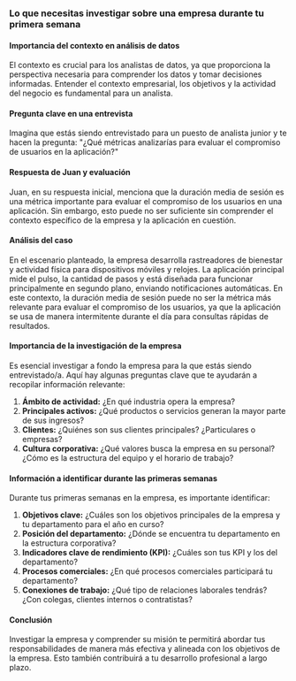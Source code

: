 ### Lo que necesitas investigar sobre una empresa durante tu primera semana

#### Importancia del contexto en análisis de datos

El contexto es crucial para los analistas de datos, ya que proporciona la perspectiva necesaria para comprender los datos y tomar decisiones informadas. Entender el contexto empresarial, los objetivos y la actividad del negocio es fundamental para un analista.

#### Pregunta clave en una entrevista

Imagina que estás siendo entrevistado para un puesto de analista junior y te hacen la pregunta: "¿Qué métricas analizarías para evaluar el compromiso de usuarios en la aplicación?"

#### Respuesta de Juan y evaluación

Juan, en su respuesta inicial, menciona que la duración media de sesión es una métrica importante para evaluar el compromiso de los usuarios en una aplicación. Sin embargo, esto puede no ser suficiente sin comprender el contexto específico de la empresa y la aplicación en cuestión.

#### Análisis del caso

En el escenario planteado, la empresa desarrolla rastreadores de bienestar y actividad física para dispositivos móviles y relojes. La aplicación principal mide el pulso, la cantidad de pasos y está diseñada para funcionar principalmente en segundo plano, enviando notificaciones automáticas. En este contexto, la duración media de sesión puede no ser la métrica más relevante para evaluar el compromiso de los usuarios, ya que la aplicación se usa de manera intermitente durante el día para consultas rápidas de resultados.

#### Importancia de la investigación de la empresa

Es esencial investigar a fondo la empresa para la que estás siendo entrevistado/a. Aquí hay algunas preguntas clave que te ayudarán a recopilar información relevante:

1. **Ámbito de actividad:** ¿En qué industria opera la empresa?
2. **Principales activos:** ¿Qué productos o servicios generan la mayor parte de sus ingresos?
3. **Clientes:** ¿Quiénes son sus clientes principales? ¿Particulares o empresas?
4. **Cultura corporativa:** ¿Qué valores busca la empresa en su personal? ¿Cómo es la estructura del equipo y el horario de trabajo?

#### Información a identificar durante las primeras semanas

Durante tus primeras semanas en la empresa, es importante identificar:

1. **Objetivos clave:** ¿Cuáles son los objetivos principales de la empresa y tu departamento para el año en curso?
2. **Posición del departamento:** ¿Dónde se encuentra tu departamento en la estructura corporativa?
3. **Indicadores clave de rendimiento (KPI):** ¿Cuáles son tus KPI y los del departamento?
4. **Procesos comerciales:** ¿En qué procesos comerciales participará tu departamento?
5. **Conexiones de trabajo:** ¿Qué tipo de relaciones laborales tendrás? ¿Con colegas, clientes internos o contratistas?

#### Conclusión

Investigar la empresa y comprender su misión te permitirá abordar tus responsabilidades de manera más efectiva y alineada con los objetivos de la empresa. Esto también contribuirá a tu desarrollo profesional a largo plazo.
